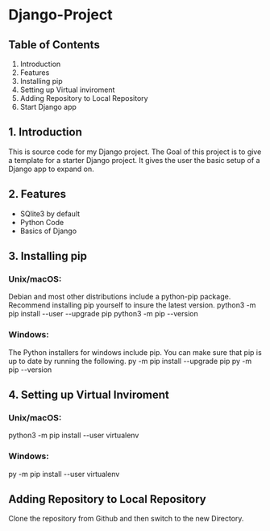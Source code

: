 # Django-Project
## Table of Contents
1. Introduction
2. Features
3. Installing pip
4. Setting up Virtual inviroment
5. Adding Repository to Local Repository
6. Start Django app
## 1. Introduction
This is source code for my Django project.
The Goal of this project is to give a template for a starter Django
project. It gives the user the basic setup of a Django app to expand on.
## 2. Features
* SQlite3 by default
* Python Code
* Basics of Django 
## 3. Installing pip
### Unix/macOS:
Debian and most other distributions include a python-pip package. Recommend 
installing pip yourself to insure the latest version.
python3 -m pip install --user --upgrade pip
python3 -m pip --version
### Windows:
The Python installers for windows include pip. You can make sure that pip is 
up to date by running the following.
py -m pip install --upgrade pip
py -m pip --version
## 4. Setting up Virtual Inviroment
### Unix/macOS:
python3 -m pip install --user virtualenv
### Windows:
py -m pip install --user virtualenv
## Adding Repository to Local Repository
Clone the repository from Github and then switch to the new Directory.

